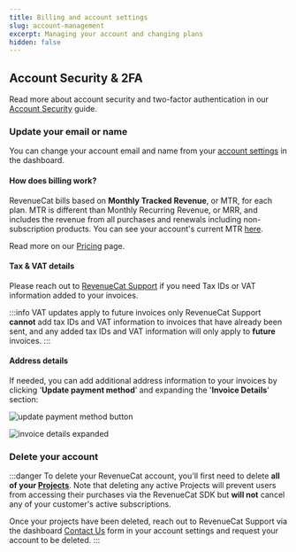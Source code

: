 ```yaml
---
title: Billing and account settings
slug: account-management
excerpt: Managing your account and changing plans
hidden: false
---
```


## Account Security & 2FA

Read more about account security and two-factor authentication in our [Account Security](/welcome/projects/security) guide.

### Update your email or name

You can change your account email and name from your [account settings](https://app.revenuecat.com/settings/account) in the dashboard.

#### How does billing work?

RevenueCat bills based on **Monthly Tracked Revenue**, or MTR, for each plan. MTR is different than Monthly Recurring Revenue, or MRR, and includes the revenue from all purchases and renewals including non-subscription products. You can see your account's current MTR [here](https://app.revenuecat.com/settings/billing).

Read more on our [Pricing](https://www.revenuecat.com/pricing) page.

#### Tax & VAT details

Please reach out to [RevenueCat Support](https://app.revenuecat.com/settings/support) if you need Tax IDs or VAT information added to your invoices.

:::info VAT updates apply to future invoices only
RevenueCat Support **cannot** add tax IDs and VAT information to invoices that have already been sent, and any added tax IDs and VAT information will only apply to **future** invoices.
:::

#### Address details

If needed, you can add additional address information to your invoices by clicking '**Update payment method**' and expanding the '**Invoice Details**' section:

![update payment method button](https://github.com/RevenueCat/revenuecat-docs/assets/110489217/79b7b8e5-cb06-438d-91e9-9257c6921211)

![invoice details expanded](https://github.com/RevenueCat/revenuecat-docs/assets/110489217/a49a859b-1f45-438d-8b46-65e93ca4f48e)

### Delete your account

:::danger
To delete your RevenueCat account, you'll first need to delete **all of your [Projects](/welcome/projects)**. Note that deleting any active Projects will prevent users from accessing their purchases via the RevenueCat SDK but **will not** cancel any of your customer's active subscriptions.

Once your projects have been deleted, reach out to RevenueCat Support via the dashboard [Contact Us](https://app.revenuecat.com/settings/support) form in your account settings and request your account to be deleted.
:::
